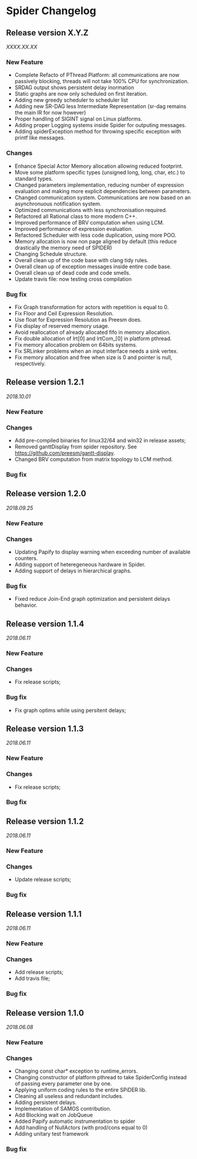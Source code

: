 Spider Changelog
================

## Release version X.Y.Z
*XXXX.XX.XX*

### New Feature
* Complete Refacto of PThread Platform: all communications are now passively blocking, threads will not take 100% CPU for synchronization.
* SRDAG output shows persistent delay inormation
* Static graphs are now only scheduled on first iteration.
* Adding new greedy scheduler to scheduler list
* Adding new SR-DAG less Intermediate Representation (sr-dag remains the main IR for now however)
* Proper handling of SIGINT signal on Linux platforms.
* Adding proper Logging systems inside Spider for outputing messages.
* Adding spiderException method for throwing specific exception with printf like messages.

### Changes
* Enhance Special Actor Memory allocation allowing reduced footprint.
* Move some platform specific types (unsigned long, long, char, etc.) to standard types.
* Changed parameters implementation, reducing number of expression evaluation and making more explicit dependencies between parameters.
* Changed communication system. Communications are now based on an asynchronuous notification system.
* Optimized communications with less synchronisation required.
* Refactored all Rational class to more modern C++.
* Improved performance of BRV computation when using LCM.
* Improved performance of expression evaluation.
* Refactored Scheduler with less code duplication, using more POO.
* Memory allocation is now non page aligned by default (this reduce drastically the memory need of SPIDER)
* Changing Schedule structure.
* Overall clean up of the code base with clang tidy rules.
* Overall clean up of exception messages inside entire code base.
* Overall clean up of dead code and code smells.
* Update travis file: now testing cross compilation

### Bug fix
* Fix Graph transformation for actors with repetition is equal to 0.
* Fix Floor and Ceil Expression Resolution.
* Use float for Expression Resolution as Preesm does.
* Fix display of reserved memory usage.
* Avoid reallocation of already allocated fifo in memory allocation.
* Fix double allocation of lrt[0] and lrtCom_[0] in platform pthread.
* Fix memory allocation problem on 64bits systems.
* Fix SRLinker problems when an input interface needs a sink vertex.
* Fix memory allocation and free when size is 0 and pointer is null, respectively.

## Release version 1.2.1
*2018.10.01*

### New Feature

### Changes
* Add pre-compiled binaries for linux32/64 and win32 in release assets;
* Removed ganttDisplay from spider repository. See https://github.com/preesm/gantt-display. 
* Changed BRV computation from matrix topology to LCM method.

### Bug fix


## Release version 1.2.0
*2018.09.25*

### New Feature

### Changes
* Updating Papify to display warning when exceeding number of available counters.
* Adding support of heteregeneous hardware in Spider.
* Adding support of delays in hierarchical graphs.

### Bug fix
* Fixed reduce Join-End graph optimization and persistent delays behavior.

## Release version 1.1.4
*2018.06.11*

### New Feature

### Changes
* Fix release scripts;

### Bug fix
* Fix graph optims while using persitent delays;


## Release version 1.1.3
*2018.06.11*

### New Feature

### Changes
* Fix release scripts;

### Bug fix


## Release version 1.1.2
*2018.06.11*

### New Feature

### Changes
* Update release scripts;

### Bug fix


## Release version 1.1.1
*2018.06.11*

### New Feature

### Changes
* Add release scripts;
* Add travis file;

### Bug fix

## Release version 1.1.0
*2018.06.08*

### New Feature

### Changes
* Changing const char* exception to runtime_errors.
* Changing constructor of platform pthread to take SpiderConfig instead of passing every parameter one by one.
* Applying uniform coding rules to the entire SPiDER lib.
* Cleaning all useless and redundant includes.
* Adding persistent delays.
* Implementation of SAMOS contribution.
* Add Blocking wait on JobQueue
* Added Papify automatic instrumentation to spider
* Add handling of NullActors (with prod/cons equal to 0)
* Adding unitary test framework

### Bug fix
